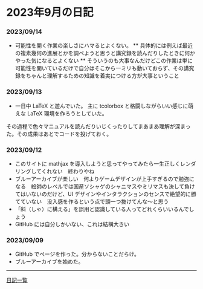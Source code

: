 # 2023年9月の日記

### 2023/09/14
* 可能性を開く作業の楽しさにハマるとよくない。
** 具体的には例えば最近の複素幾何の進展とかを調べようと思うと講究録を読んだりしたときに何かやった気になるとよくない
** そういうのも大事なんだけどこの作業は単に可能性を開いているだけで自分はそこから一ミリも動いておらず、その講究録をちゃんと理解するための知識を着実につける方が大事ということ

### 2023/09/13
* 一日中 LaTeX と遊んでいた。
主に tcolorbox と格闘しながらいい感じに萌えな LaTeX 環境を作ろうとしていた。

その過程で色々マニュアルを読んだりいじくったりしてまあまあ理解が深まった。その成果はあとでコードを投げておく。


### 2023/09/12
* このサイトに mathjax を導入しようと思ってやってみたら一生正しくレンダリングしてくれない　終わりやね
* ブルーアーカイブが楽しい　何よりゲームデザインが上手すぎるので勉強になる　絵師のレベルでは国産ソシャゲのシャニマスやミリマスも決して負けてはいないのだけど、UI デザインやインタラクションのセンスで絶望的に勝てていない　没入感を作るという点で頭一つ抜けてんな〜と思う
* 「斜（しゃ）に構える」を誤用と認識している人ってどれくらいいるんでしょう
* GitHub には自分しかいない、これは結構大きい

### 2023/09/09
* GitHub でページを作った。分からないことだらけ。
* ブルーアーカイブを始めた。

---
[日記一覧](index.md/)
